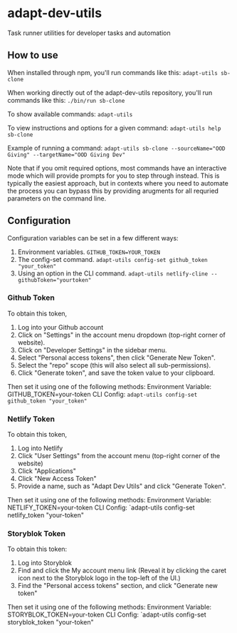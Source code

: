 # adapt-dev-utils
Task runner utilities for developer tasks and automation

## How to use
When installed through npm, you'll run commands like this:
`adapt-utils sb-clone`

When working directly out of the adapt-dev-utils repository, you'll run commands like this:
`./bin/run sb-clone`

To show available commands:
`adapt-utils` 

To view instructions and options for a given command:
`adapt-utils help sb-clone` 

Example of running a command:
`adapt-utils sb-clone --sourceName="OOD Giving" --targetName="OOD Giving Dev"`

Note that if you omit required options, most commands have an interactive mode which will provide prompts for you to step through instead. This is typically the easiest approach, but in contexts where you need to automate the process you can bypass this by providing arugments for all requried parameters on the command line. 

## Configuration

Configuration variables can be set in a few different ways:

1. Environment variables. 
`GITHUB_TOKEN=YOUR_TOKEN`
1. The config-set command.
`adapt-utils config-set github_token "your_token"`
1. Using an option in the CLI command.
`adapt-utils netlify-cline --githubToken="yourtoken"`


### Github Token
To obtain this token, 
1. Log into your Github account
1. Click on "Settings" in the account menu dropdown (top-right corner of website).
1. Click on "Developer Settings" in the sidebar menu.
1. Select "Personal access tokens", then click "Generate New Token".
1. Select the "repo" scope (this will also select all sub-permissions). 
1. Click "Generate token", and save the token value to your clipboard.

Then set it using one of the following methods:
Environment Variable: GITHUB_TOKEN=your-token
CLI Config: `adapt-utils config-set github_token "your_token"`

### Netlify Token
To obtain this token,
1. Log into Netlify
1. Click "User Settings" from the account menu (top-right corner of the website)
1. Click "Applications"
1. Click "New Access Token"
1. Provide a name, such as "Adapt Dev Utils" and click "Generate Token".

Then set it using one of the following methods:
Environment Variable: NETLIFY_TOKEN=your-token
CLI Config: `adapt-utils config-set netlify_token "your-token"

### Storyblok Token
To obtain this token:
1. Log into Storyblok
1. Find and click the My account menu link (Reveal it by clicking the caret icon next to the Storyblok logo in the top-left of the UI.)
1. Find the "Personal access tokens" section, and click "Generate new token"

Then set it using one of the following methods:
Environment Variable: STORYBLOK_TOKEN=your-token
CLI Config: `adapt-utils config-set storyblok_token "your-token"